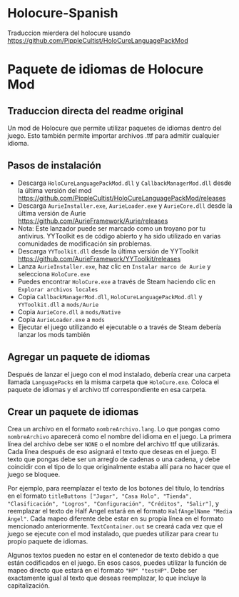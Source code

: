 # Holocure-Spanish
Traduccion mierdera del holocure usando https://github.com/PippleCultist/HoloCureLanguagePackMod

# Paquete de idiomas de Holocure Mod
## Traduccion directa del readme original
Un mod de Holocure que permite utilizar paquetes de idiomas dentro del juego. Esto también permite importar archivos .ttf para admitir cualquier idioma.

## Pasos de instalación
- Descarga `HoloCureLanguagePackMod.dll` y `CallbackManagerMod.dll` desde la última versión del mod https://github.com/PippleCultist/HoloCureLanguagePackMod/releases
- Descarga `AurieInstaller.exe`, `AurieLoader.exe` y `AurieCore.dll` desde la última versión de Aurie https://github.com/AurieFramework/Aurie/releases
 - Nota: Este lanzador puede ser marcado como un troyano por tu antivirus. YYToolkit es de código abierto y ha sido utilizado en varias comunidades de modificación sin problemas.
- Descarga `YYToolkit.dll` desde la última versión de YYToolkit https://github.com/AurieFramework/YYToolkit/releases
- Lanza `AurieInstaller.exe`, haz clic en `Instalar marco de Aurie` y selecciona `HoloCure.exe`
 - Puedes encontrar `HoloCure.exe` a través de Steam haciendo clic en `Explorar archivos locales`
- Copia `CallbackManagerMod.dll`, `HoloCureLanguagePackMod.dll` y `YYToolkit.dll` a `mods/Aurie`
- Copia `AurieCore.dll` a `mods/Native`
- Copia `AurieLoader.exe` a `mods`
- Ejecutar el juego utilizando el ejecutable o a través de Steam debería lanzar los mods también

## Agregar un paquete de idiomas
Después de lanzar el juego con el mod instalado, debería crear una carpeta llamada `LanguagePacks` en la misma carpeta que `HoloCure.exe`. Coloca el paquete de idiomas y el archivo ttf correspondiente en esa carpeta.

## Crear un paquete de idiomas
Crea un archivo en el formato `nombreArchivo.lang`. Lo que pongas como `nombreArchivo` aparecerá como el nombre del idioma en el juego. La primera línea del archivo debe ser `NONE` o el nombre del archivo ttf que utilizarás.
Cada línea después de eso asignará el texto que deseas en el juego. El texto que pongas debe ser un arreglo de cadenas o una cadena, y debe coincidir con el tipo de lo que originalmente estaba allí para no hacer que el juego se bloquee.

Por ejemplo, para reemplazar el texto de los botones del título, lo tendrías en el formato `titleButtons ["Jugar", "Casa Holo", "Tienda", "Clasificación", "Logros", "Configuración", "Créditos", "Salir"]`, y reemplazar el texto de Half Angel estará en el formato `HalfAngelName "Media Ángel"`.
Cada mapeo diferente debe estar en su propia línea en el formato mencionado anteriormente. `TextContainer.out` se creará cada vez que el juego se ejecute con el mod instalado, que puedes utilizar para crear tu propio paquete de idiomas.

Algunos textos pueden no estar en el contenedor de texto debido a que están codificados en el juego. En esos casos, puedes utilizar la función de mapeo directo que estará en el formato `"HP" "testHP"`. Debe ser exactamente igual al texto que deseas reemplazar, lo que incluye la capitalización.

